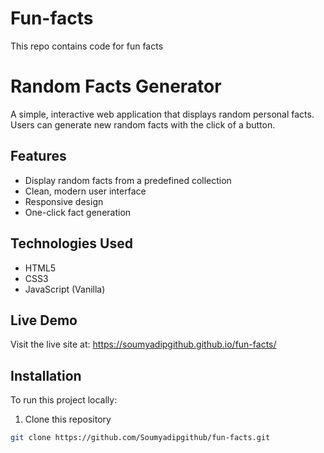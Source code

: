 # Fun-facts
This repo contains code for fun facts
# Random Facts Generator

A simple, interactive web application that displays random personal facts. Users can generate new random facts with the click of a button.

## Features

- Display random facts from a predefined collection
- Clean, modern user interface
- Responsive design
- One-click fact generation

## Technologies Used

- HTML5
- CSS3
- JavaScript (Vanilla)

## Live Demo

Visit the live site at: https://soumyadipgithub.github.io/fun-facts/

## Installation

To run this project locally:

1. Clone this repository
```bash
git clone https://github.com/Soumyadipgithub/fun-facts.git
